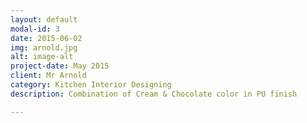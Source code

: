 ```yaml
---
layout: default
modal-id: 3
date: 2015-06-02
img: arnold.jpg
alt: image-alt
project-date: May 2015
client: Mr Arnold
category: Kitchen Interior Designing
description: Combination of Cream & Chocolate color in PU finish

---
```


